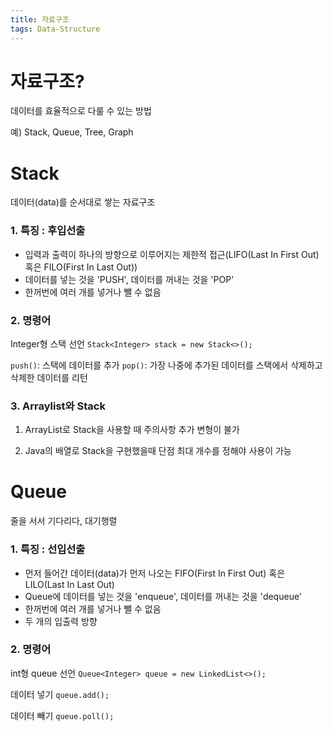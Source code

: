 ```yaml
---
title: 자료구조
tags: Data-Structure
---
```


# 자료구조?
데이터를 효율적으로 다룰 수 있는 방법

예) Stack, Queue, Tree, Graph

# Stack
데이터(data)를 순서대로 쌓는 자료구조

### 1. 특징 : 후입선출
- 입력과 출력이 하나의 방향으로 이루어지는 제한적 접근(LIFO(Last In First Out) 혹은 FILO(First In Last Out))
- 데이터를 넣는 것을 'PUSH', 데이터를 꺼내는 것을 'POP'
- 한꺼번에 여러 개를 넣거나 뺄 수 없음

### 2. 명령어
Integer형 스택 선언
`Stack<Integer> stack = new Stack<>();`

`push()`: 스택에 데이터를 추가
`pop()`: 가장 나중에 추가된 데이터를 스택에서 삭제하고 삭제한 데이터를 리턴

### 3. Arraylist와 Stack

1) ArrayList로 Stack을 사용할 때 주의사항
   추가 변형이 불가

2) Java의 배열로 Stack을 구현했을때 단점
   최대 개수를 정해야 사용이 가능

# Queue
줄을 서서 기다리다, 대기행렬

### 1. 특징 : 선입선출
- 먼저 들어간 데이터(data)가 먼저 나오는 FIFO(First In First Out) 혹은 LILO(Last In Last Out)
- Queue에 데이터를 넣는 것을 'enqueue', 데이터를 꺼내는 것을 'dequeue'
- 한꺼번에 여러 개를 넣거나 뺄 수 없음
- 두 개의 입출력 방향

### 2. 명령어
int형 queue 선언
`Queue<Integer> queue = new LinkedList<>();`

데이터 넣기
`queue.add();`

데이터 빼기
`queue.poll();`

